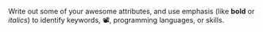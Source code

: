 Write out some of your awesome attributes, and use emphasis (like **bold** or *italics*) to identify keywords, 📽️, programming languages, or skills. 

